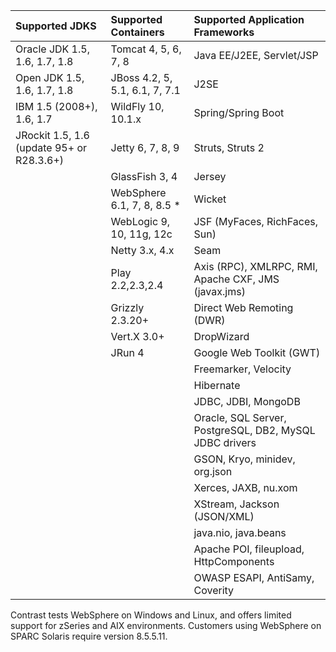 <!--
title: "Supported Technologies"
description: "List of supported technologies"
tags: "Java agent installation containers JDKs frameworks libraries support troubleshooting"
-->


Supported JDKS | Supported Containers | Supported Application Frameworks
:-------------- |:-------------------- |:--------------------------------
Oracle JDK 1.5, 1.6, 1.7, 1.8 | Tomcat 4, 5, 6, 7, 8 | Java EE/J2EE, Servlet/JSP
Open JDK 1.5, 1.6, 1.7, 1.8 | JBoss 4.2, 5, 5.1, 6.1, 7, 7.1 | J2SE
IBM 1.5 (2008+), 1.6, 1.7 | WildFly 10, 10.1.x | Spring/Spring Boot
JRockit 1.5, 1.6 (update 95+ or R28.3.6+) |Jetty 6, 7, 8, 9 | Struts, Struts 2
                 | GlassFish 3, 4 | Jersey
                 | WebSphere 6.1, 7, 8, 8.5 * | Wicket
                 | WebLogic 9, 10, 11g, 12c | JSF (MyFaces, RichFaces, Sun)
                 | Netty 3.x, 4.x | Seam
                 | Play 2.2,2.3,2.4 | Axis (RPC), XMLRPC, RMI, Apache CXF, JMS (javax.jms)
                 | Grizzly 2.3.20+ | Direct Web Remoting (DWR)
                 | Vert.X 3.0+     | DropWizard
                 | JRun 4          | Google Web Toolkit (GWT)
                 |                 | Freemarker, Velocity
                 |                 | Hibernate
                 |                 | JDBC, JDBI, MongoDB                 
                 |                 | Oracle, SQL Server, PostgreSQL, DB2, MySQL JDBC drivers
                 |                 | GSON, Kryo, minidev, org.json
                 |                 | Xerces, JAXB, nu.xom
                 |                 | XStream, Jackson (JSON/XML)
                 |                 | java.nio, java.beans
                 |                 | Apache POI, fileupload, HttpComponents
                 |                 | OWASP ESAPI, AntiSamy, Coverity 


Contrast tests WebSphere on Windows and Linux, and offers limited support for zSeries and AIX environments. Customers using WebSphere on SPARC Solaris require version 8.5.5.11.


